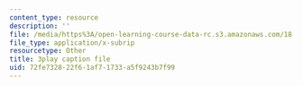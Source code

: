 ```yaml
---
content_type: resource
description: ''
file: /media/https%3A/open-learning-course-data-rc.s3.amazonaws.com/18-01sc-single-variable-calculus-fall-2010/72fe732822f61af71733a5f9243b7f99_QKXAd2PhZGY.srt
file_type: application/x-subrip
resourcetype: Other
title: 3play caption file
uid: 72fe7328-22f6-1af7-1733-a5f9243b7f99
---
```

